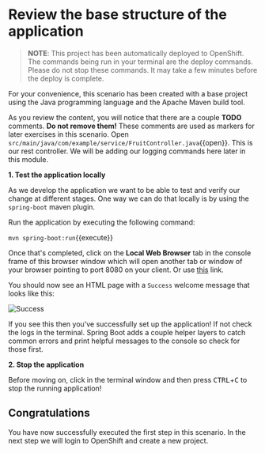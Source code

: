 # Review the base structure of the application

>**NOTE**: This project has been automatically deployed to OpenShift. The commands being run in your terminal are the deploy commands. Please do not stop these commands. It may take a few minutes before the deploy is complete.

For your convenience, this scenario has been created with a base project using the Java programming language and the Apache Maven build tool.

As you review the content, you will notice that there are a couple **TODO** comments. **Do not remove them!** These comments are used as markers for later exercises in this scenario. Open ``src/main/java/com/example/service/FruitController.java``{{open}}. This is our rest controller. We will be adding our logging commands here later in this module.

**1. Test the application locally**

As we develop the application we want to be able to test and verify our change at different stages. One way we can do that locally is by using the `spring-boot` maven plugin.

Run the application by executing the following command:

``mvn spring-boot:run``{{execute}}

Once that's completed, click on the **Local Web Browser** tab in the console frame of this browser window which will open another tab or window of your browser pointing to port 8080 on your client. Or use [this](https://[[HOST_SUBDOMAIN]]-8080-[[KATACODA_HOST]].environments.katacoda.com/fruits) link.

You should now see an HTML page with a `Success` welcome message that looks like this:

![Success](/openshift/assets/middleware/rhoar-monitoring/success.png)

If you see this then you've successfully set up the application! If not check the logs in the terminal. Spring Boot adds a couple helper layers to catch common errors and print helpful messages to the console so check for those first.

**2. Stop the application**

Before moving on, click in the terminal window and then press <kbd>CTRL</kbd>+<kbd>C</kbd> to stop the running application!

## Congratulations

You have now successfully executed the first step in this scenario. In the next step we will login to OpenShift and create a new project.
